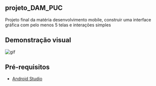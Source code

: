 ## projeto_DAM_PUC
Projeto final da matéria desenvolvimento mobile, construir uma interface gráfica com pelo menos 5 telas e interações simples

## Demonstração visual

![gif](https://media4.giphy.com/media/v1.Y2lkPTc5MGI3NjExZGtuYWlvMjBwajJ1eG01dDhseTQ0N3k2OHl6eG4yNjR3dGI3MzF1MiZlcD12MV9pbnRlcm5hbF9naWZfYnlfaWQmY3Q9Zw/G3ZCljKGae3YVIhiIK/giphy.gif)


## Pré-requisitos

- [Android Studio](https://developer.android.com/studio)
